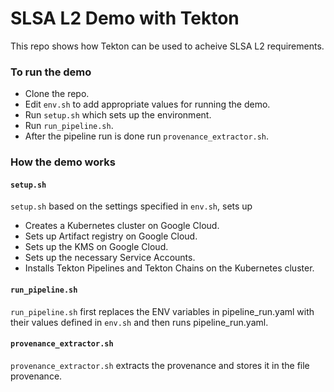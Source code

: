 # SLSA L2 Demo with Tekton
This repo shows how Tekton can be used to acheive SLSA L2 requirements.

### To run the demo
* Clone the repo.
* Edit `env.sh` to add appropriate values for running the demo.
* Run `setup.sh` which sets up the environment.
* Run `run_pipeline.sh`.
* After the pipeline run is done run `provenance_extractor.sh`.

### How the demo works
#### `setup.sh`

`setup.sh` based on the settings specified in `env.sh`, sets up
* Creates a Kubernetes cluster on Google Cloud.
* Sets up Artifact registry on Google Cloud.
* Sets up the KMS on Google Cloud.
* Sets up the necessary Service Accounts.
* Installs Tekton Pipelines and Tekton Chains on the Kubernetes cluster.

#### `run_pipeline.sh`
`run_pipeline.sh` first replaces the ENV variables in pipeline_run.yaml with their values defined in `env.sh` and then runs pipeline_run.yaml.

#### `provenance_extractor.sh`
`provenance_extractor.sh` extracts the provenance and stores it in the file provenance. 
